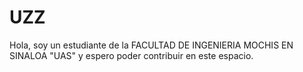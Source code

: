 # UZZ
Hola, soy un estudiante de la FACULTAD DE INGENIERIA MOCHIS EN SINALOA "UAS" y espero poder contribuir en este espacio.
